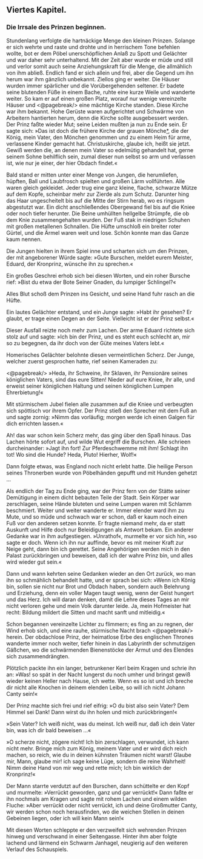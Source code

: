 <h2>Viertes Kapitel.</h2>

<h3>Die Irrsale des Prinzen beginnen.</h3>

Stundenlang verfolgte die hartnäckige Menge den kleinen Prinzen.
Solange er sich wehrte und raste und drohte und in herrischem Tone
befehlen wollte, bot er dem Pöbel unerschöpflichen Anlaß zu Spott und
Gelächter und war daher sehr unterhaltend. Mit der Zeit aber wurde
er müde und still und verlor somit auch seine Anziehungskraft für
die Menge, die allmählich von ihm abließ. Endlich fand er sich allein
und frei, aber die Gegend um ihn herum war ihm gänzlich unbekannt.
Ziellos ging er weiter. Die Häuser wurden immer spärlicher und
die Vorübergehenden seltener. Er badete seine blutenden Füße in
einem Bache, ruhte eine kurze Weile und wanderte weiter. So kam
er auf einen großen Platz, worauf nur wenige vereinzelte Häuser und 
<@pagebreak/>
eine mächtige Kirche standen. Diese Kirche war ihm bekannt. Hohe
Gerüste waren aufgerichtet und Schwärme von Arbeitern hantierten
herum, denn die Kirche sollte ausgebessert werden. Der Prinz faßte
wieder Mut; seine Leiden mußten ja nun zu Ende sein. Er sagte sich:
»Das ist doch die frühere Kirche der grauen Mönche<a href="99_Footnotes.xhtml#rn3" id="rn3">*</a>, die der König,
mein Vater, den Mönchen genommen und zu einem Heim für arme,
verlassene Kinder gemacht hat. Christuskirche, glaube ich, heißt sie
jetzt. Gewiß werden die, an denen mein Vater so edelmütig gehandelt
hat, gerne seinem Sohne behilflich sein, zumal dieser nun selbst so
arm und verlassen ist, wie nur je einer, der hier Obdach findet.«

Bald stand er mitten unter einer Menge von Jungen, die herumliefen,
hüpften, Ball und Laubfrosch spielten und großen Lärm vollführten.
Alle waren gleich gekleidet. Jeder trug eine ganz kleine,
flache, schwarze Mütze auf dem Kopfe, scheinbar mehr zur Zierde
als zum Schutz. Darunter hing das Haar ungescheitelt bis auf die
Mitte der Stirn herab, wo es ringsum abgestutzt war. Ein dicht anschließendes
Obergewand fiel bis auf die Kniee oder noch tiefer herunter.
Die Beine umhüllten hellgelbe Strümpfe, die ob dem Knie
zusammengehalten wurden. Der Fuß stak in niedrigen Schuhen mit
großen metallenen Schnallen. Die Hüfte umschloß ein breiter roter
Gürtel, und die Ärmel waren weit und lose. Schön konnte man das
Ganze kaum nennen.

Die Jungen hielten in ihrem Spiel inne und scharten sich um den
Prinzen, der mit angeborener Würde sagte: »Gute Burschen, meldet
eurem Meister, Eduard, der Kronprinz, wünsche ihn zu sprechen.«

Ein großes Geschrei erhob sich bei diesen Worten, und ein roher
Bursche rief: »Bist du etwa der Bote Seiner Gnaden, du lumpiger
Schlingel?«	

Alles Blut schoß dem Prinzen ins Gesicht, und seine Hand fuhr
rasch an die Hüfte.

Ein lautes Gelächter entstand, und ein Junge sagte: »Habt ihr
gesehen? Er glaubt, er trage einen Degen an der Seite. Vielleicht
ist er der Prinz selbst.«

Dieser Ausfall reizte noch mehr zum Lachen. Der arme Eduard
richtete sich stolz auf und sagte: »Ich bin der Prinz, und es steht euch
schlecht an, mir so zu begegnen, da ihr doch von der Güte meines
Vaters lebt.«

Homerisches Gelächter belohnte diesen vermeintlichen Scherz. Der
Junge, welcher zuerst gesprochen hatte, rief seinen Kameraden zu:
 
<@pagebreak/>
»Heda, ihr Schweine, ihr Sklaven, ihr Pensionäre seines königlichen
Vaters, sind das eure Sitten! Nieder auf eure Kniee, ihr alle,
und erweist seiner königlichen Haltung und seinen königlichen Lumpen
Ehrerbietung!«

Mit stürmischem Jubel fielen alle zusammen auf die Kniee und
verbeugten sich spöttisch vor ihrem Opfer. Der Prinz stieß den
Sprecher mit dem Fuß an und sagte zornig: »Nimm das vorläufig;
morgen werde ich einen Galgen für dich errichten lassen.«

Ah! das war schon kein Scherz mehr, das ging über den Spaß
hinaus. Das Lachen hörte sofort auf, und wilde Wut ergriff die
Burschen. Alle schrieen durcheinander: »Jagt ihn fort! Zur Pferdeschwemme
mit ihm! Schlagt ihn tot! Wo sind die Hunde? Heda,
Pluto! Hierher, Wolf!«

Dann folgte etwas, was England noch nicht erlebt hatte. Die
heilige Person seines Thronerben wurde von Pöbelhänden gepufft
und mit Hunden gehetzt ...

Als endlich der Tag zu Ende ging, war der Prinz fern von der
Stätte seiner Demütigung in einem dicht bebauten Teile der Stadt.
Sein Körper war zerschlagen, seine Hände bluteten und seine Lumpen
waren mit Schlamm beschmiert. Weiter und weiter wanderte er.
Immer elender ward ihm zu Mute, und so müde und schwach war er
schon, daß er kaum noch einen Fuß vor den anderen setzen konnte.
Er fragte niemand mehr, da er statt Auskunft und Hilfe doch nur
Beleidigungen als Antwort bekam. Ein anderer Gedanke war in
ihm aufgestiegen. »Unrathof«, murmelte er vor sich hin, »so sagte
er doch. Wenn ich ihn nur auffinde, bevor es mit meiner Kraft zur
Neige geht, dann bin ich gerettet. Seine Angehörigen werden mich
in den Palast zurückbringen und beweisen, daß ich der wahre Prinz
bin, und alles wird wieder gut sein.«

Dann und wann kehrten seine Gedanken wieder an den Ort
zurück, wo man ihn so schmählich behandelt hatte, und er sprach bei
sich: »Wenn ich König bin, sollen sie nicht nur Brot und Obdach
haben, sondern auch Belehrung und Erziehung, denn ein voller
Magen taugt wenig, wenn der Geist hungert und das Herz. Ich will
daran denken, damit die Lehre dieses Tages an mir nicht verloren
gehe und mein Volk darunter leide. Ja, mein Hofmeister hat recht:
Bildung mildert die Sitten und macht sanft und mitleidig.«

Schon begannen vereinzelte Lichter zu flimmern; es fing an zu
regnen, der Wind erhob sich, und eine rauhe, stürmische Nacht brach 
<@pagebreak/>
herein. Der obdachlose Prinz, der heimatlose Erbe des englischen
Thrones wanderte immer noch weiter, tiefer hinein in das Labyrinth
der schmutzigen Gäßchen, wo die schwärmenden Bienenstöcke
der Armut und des Elendes sich zusammendrängten.

Plötzlich packte ihn ein langer, betrunkener Kerl beim Kragen und
schrie ihn an: »Was! so spät in der Nacht lungerst du noch umher und
bringst gewiß wieder keinen Heller nach Hause, ich wette. Wenn es
so ist und ich breche dir nicht alle Knochen in deinem elenden Leibe,
so will ich nicht Johann Canty sein!«

Der Prinz machte sich frei und rief eifrig: »O du bist also sein
Vater? Dem Himmel sei Dank! Dann wirst du ihn holen und mich
zurückbringen!«

»Sein Vater? Ich weiß nicht, was du meinst. Ich weiß nur,
daß ich dein Vater bin, was ich dir bald beweisen ...«

»O scherze nicht, zögere nicht! Ich bin zerschlagen, verwundet,
ich kann nicht mehr. Bringe mich zum König, meinem Vater und
er wird dich reich machen, so reich, wie du in deinen kühnsten Träumen
nicht warst! Glaube mir, Mann, glaube mir! ich sage keine Lüge,
sondern die reine Wahrheit! Nimm deine Hand von mir weg und
rette mich; Ich bin wirklich der Kronprinz!«

Der Mann starrte verdutzt auf den Burschen, dann schüttelte er
den Kopf und murmelte: »Verrückt geworden, ganz und gar verrückt!«
Dann faßte er ihn nochmals am Kragen und sagte mit rohem
Lachen und einem wilden Fluche: »Aber verrückt oder nicht verrückt,
ich und deine Großmutter Canty, wir werden schon noch herausfinden,
wo die weichen Stellen in deinen Gebeinen liegen, oder ich
will kein Mann sein!«

Mit diesen Worten schleppte er den verzweifelt sich wehrenden
Prinzen hinweg und verschwand in einer Seitengasse. Hinter ihm
aber folgte lachend und lärmend ein Schwarm Janhagel, neugierig
auf den weiteren Verlauf des Schauspiels.

